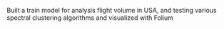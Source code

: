 Built a train model for analysis flight volume in USA, and testing various spectral clustering algorithms and visualized with Folium 
